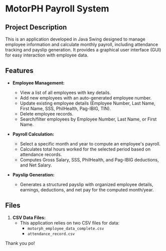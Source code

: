 # MotorPH Payroll System

## Project Description
This is an application developed in Java Swing designed to manage employee information and calculate monthly payroll, including attendance tracking and payslip generation. It provides a graphical user interface (GUI) for easy interaction with employee data.

## Features
* **Employee Management:**
    * View a list of all employees with key details.
    * Add new employees with an auto-generated employee number.
    * Update existing employee details (Employee Number, Last Name, First Name, SSS, PhilHealth, Pag-IBIG, TIN).
    * Delete employee records.
    * Search/filter employees by Employee Number, Last Name, or First Name.

* **Payroll Calculation:**
    * Select a specific month and year to compute an employee's payroll.
    * Calculates total hours worked for the selected period based on attendance records.
    * Computes Gross Salary, SSS, PhilHealth, and Pag-IBIG deductions, and Net Salary.

* **Payslip Generation:**
    * Generates a structured payslip with organized employee details, earnings, deductions, and net pay for the computed month/year.

## Files

1.  **CSV Data Files:**
    * This application relies on two CSV files for data:
        * `motorph_employee_data_complete.csv`
        * `attendance_record.csv`
    
Thank you po!
